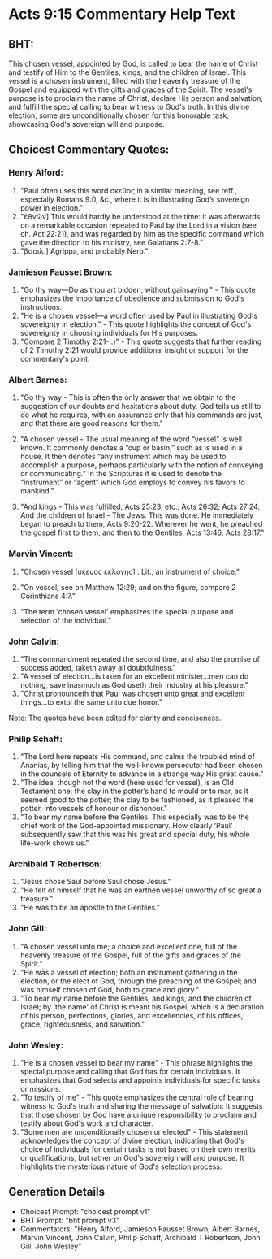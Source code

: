 # Acts 9:15 Commentary Help Text

## BHT:
This chosen vessel, appointed by God, is called to bear the name of Christ and testify of Him to the Gentiles, kings, and the children of Israel. This vessel is a chosen instrument, filled with the heavenly treasure of the Gospel and equipped with the gifts and graces of the Spirit. The vessel's purpose is to proclaim the name of Christ, declare His person and salvation, and fulfill the special calling to bear witness to God's truth. In this divine election, some are unconditionally chosen for this honorable task, showcasing God's sovereign will and purpose.

## Choicest Commentary Quotes:
### Henry Alford:
1. "Paul often uses this word σκεῦος in a similar meaning, see reff., especially Romans 9:0, &c., where it is in illustrating God’s sovereign power in election."
2. "ἐθνῶν] This would hardly be understood at the time: it was afterwards on a remarkable occasion repeated to Paul by the Lord in a vision (see ch. Act 22:21), and was regarded by him as the specific command which gave the direction to his ministry, see Galatians 2:7-8."
3. "βασιλ.] Agrippa, and probably Nero."

### Jamieson Fausset Brown:
1. "Go thy way—Do as thou art bidden, without gainsaying." - This quote emphasizes the importance of obedience and submission to God's instructions.
2. "He is a chosen vessel—a word often used by Paul in illustrating God's sovereignty in election." - This quote highlights the concept of God's sovereignty in choosing individuals for His purposes.
3. "Compare 2 Timothy 2:21- :)" - This quote suggests that further reading of 2 Timothy 2:21 would provide additional insight or support for the commentary's point.

### Albert Barnes:
1. "Go thy way - This is often the only answer that we obtain to the suggestion of our doubts and hesitations about duty. God tells us still to do what he requires, with an assurance only that his commands are just, and that there are good reasons for them."

2. "A chosen vessel - The usual meaning of the word “vessel” is well known. It commonly denotes a “cup or basin,” such as is used in a house. It then denotes “any instrument which may be used to accomplish a purpose, perhaps particularly with the notion of conveying or communicating.” In the Scriptures it is used to denote the “instrument” or “agent” which God employs to convey his favors to mankind."

3. "And kings - This was fulfilled, Acts 25:23, etc.; Acts 26:32; Acts 27:24. And the children of Israel - The Jews. This was done. He immediately began to preach to them, Acts 9:20-22. Wherever he went, he preached the gospel first to them, and then to the Gentiles, Acts 13:46; Acts 28:17."

### Marvin Vincent:
1. "Chosen vessel [σκευος εκλογης] . Lit., an instrument of choice." 

2. "On vessel, see on Matthew 12:29; and on the figure, compare 2 Corinthians 4:7." 

3. "The term 'chosen vessel' emphasizes the special purpose and selection of the individual."

### John Calvin:
1. "The commandment repeated the second time, and also the promise of success added, taketh away all doubtfulness."
2. "A vessel of election...is taken for an excellent minister...men can do nothing, save inasmuch as God useth their industry at his pleasure."
3. "Christ pronounceth that Paul was chosen unto great and excellent things...to extol the same unto due honor."

Note: The quotes have been edited for clarity and conciseness.

### Philip Schaff:
1. "The Lord here repeats His command, and calms the troubled mind of Ananias, by telling him that the well-known persecutor had been chosen in the counsels of Eternity to advance in a strange way His great cause."
2. "The idea, though not the word (here used for vessel), is an Old Testament one: the clay in the potter’s hand to mould or to mar, as it seemed good to the potter; the clay to be fashioned, as it pleased the potter, into vessels of honour or dishonour."
3. "To bear my name before the Gentiles. This especially was to be the chief work of the God-appointed missionary. How clearly ‘Paul’ subsequently saw that this was his great and special duty, his whole life-work shows us."

### Archibald T Robertson:
1. "Jesus chose Saul before Saul chose Jesus."
2. "He felt of himself that he was an earthen vessel unworthy of so great a treasure."
3. "He was to be an apostle to the Gentiles."

### John Gill:
1. "A chosen vessel unto me; a choice and excellent one, full of the heavenly treasure of the Gospel, full of the gifts and graces of the Spirit." 
2. "He was a vessel of election; both an instrument gathering in the election, or the elect of God, through the preaching of the Gospel; and was himself chosen of God, both to grace and glory."
3. "To bear my name before the Gentiles, and kings, and the children of Israel; by 'the name' of Christ is meant his Gospel, which is a declaration of his person, perfections, glories, and excellencies, of his offices, grace, righteousness, and salvation."

### John Wesley:
1. "He is a chosen vessel to bear my name" - This phrase highlights the special purpose and calling that God has for certain individuals. It emphasizes that God selects and appoints individuals for specific tasks or missions.
2. "To testify of me" - This quote emphasizes the central role of bearing witness to God's truth and sharing the message of salvation. It suggests that those chosen by God have a unique responsibility to proclaim and testify about God's work and character.
3. "Some men are unconditionally chosen or elected" - This statement acknowledges the concept of divine election, indicating that God's choice of individuals for certain tasks is not based on their own merits or qualifications, but rather on God's sovereign will and purpose. It highlights the mysterious nature of God's selection process.


## Generation Details
- Choicest Prompt: "choicest prompt v1"
- BHT Prompt: "bht prompt v3"
- Commentators: "Henry Alford, Jamieson Fausset Brown, Albert Barnes, Marvin Vincent, John Calvin, Philip Schaff, Archibald T Robertson, John Gill, John Wesley"
